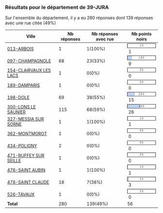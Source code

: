 ### Résultats pour le département de 39-JURA

Sur l'ensemble du département, il y a eu 280 réponses dont 139 réponses avec une rue citée (49%)

| Ville | Nb réponses | Nb réponses avec rue | Nb points noirs |
|-------------|-------------|----------------------|-----------------|
|<a href='013-ARBOIS.md'>013-ARBOIS</a>|1|1(100%)|<img src="../../img/bar_1.gif" />&nbsp;1|
|<a href='097-CHAMPAGNOLE.md'>097-CHAMPAGNOLE</a>|68|23(33%)|<img src="../../img/bar_16.gif" />&nbsp;9|
|<a href='154-CLAIRVAUX LES LACS.md'>154-CLAIRVAUX LES LACS</a>|1|0(0%)|<img src="../../img/bar_0.gif" />&nbsp;0|
|<a href='189-DAMPARIS.md'>189-DAMPARIS</a>|1|0(0%)|<img src="../../img/bar_0.gif" />&nbsp;0|
|<a href='198-DOLE.md'>198-DOLE</a>|69|38(55%)|<img src="../../img/bar_26.gif" />&nbsp;15|
|<a href='300-LONS LE SAUNIER.md'>300-LONS LE SAUNIER</a>|115|68(59%)|<img src="../../img/bar_46.gif" />&nbsp;26|
|<a href='327-MESSIA SUR SORNE.md'>327-MESSIA SUR SORNE</a>|1|1(100%)|<img src="../../img/bar_1.gif" />&nbsp;1|
|<a href='362-MONTMOROT.md'>362-MONTMOROT</a>|1|0(0%)|<img src="../../img/bar_0.gif" />&nbsp;0|
|<a href='434-POLIGNY.md'>434-POLIGNY</a>|2|0(0%)|<img src="../../img/bar_0.gif" />&nbsp;0|
|<a href='471-RUFFEY SUR SEILLE.md'>471-RUFFEY SUR SEILLE</a>|1|0(0%)|<img src="../../img/bar_0.gif" />&nbsp;0|
|<a href='476-SAINT AUBIN.md'>476-SAINT AUBIN</a>|1|1(100%)|<img src="../../img/bar_1.gif" />&nbsp;1|
|<a href='478-SAINT CLAUDE.md'>478-SAINT CLAUDE</a>|18|7(38%)|<img src="../../img/bar_5.gif" />&nbsp;3|
|<a href='526-TAVAUX.md'>526-TAVAUX</a>|1|0(0%)|<img src="../../img/bar_0.gif" />&nbsp;0|
| **Total** |280|139(49%)|56|
